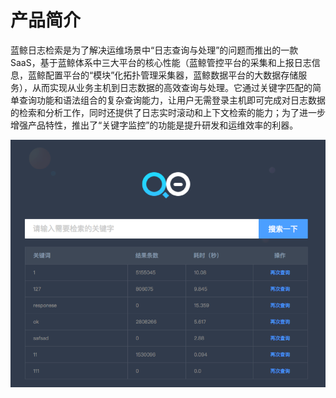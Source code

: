 # 产品简介

蓝鲸日志检索是为了解决运维场景中“日志查询与处理”的问题而推出的一款 SaaS，基于蓝鲸体系中三大平台的核心性能（蓝鲸管控平台的采集和上报日志信息，蓝鲸配置平台的“模块”化拓扑管理采集器，蓝鲸数据平台的大数据存储服务），从而实现从业务主机到日志数据的高效查询与处理。它通过关键字匹配的简单查询功能和语法组合的复杂查询能力，让用户无需登录主机即可完成对日志数据的检索和分析工作，同时还提供了日志实时滚动和上下文检索的能力；为了进一步增强产品特性，推出了“关键字监控”的功能是提升研发和运维效率的利器。

![-w2020](./assets/1.png)
